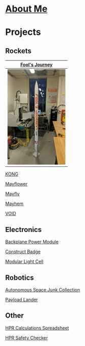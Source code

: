# [About Me](http://vlarko.com/About%20Me)

# Projects
## Rockets
| [Fool's Journey](http://vlarko.com/Rockets/Fool's%20Journey) | 
| - |
| <img src="FoolsJourney_1.jpg" height="300"> |

[KONG](http://vlarko.com/Rockets/KONG)

[Mayflower](http://vlarko.com/Rockets/Mayflower)

[Mayfly](http://vlarko.com/Rockets/Mayfly)

[Mayhem](http://vlarko.com/Rockets/Mayhem)

[VOID](http://vlarko.com/Rockets/VOID)

## Electronics
[Backplane Power Module](http://vlarko.com/Electronics/Backplane%20Power%20Module)

[Construct Badge](http://vlarko.com/Electronics/Construct%20Badge)

[Modular Light Cell](http://vlarko.com/Electronics/Modular%20Light%20Cell)

## Robotics
[Autonomous Space Junk Collection](http://vlarko.com/Robotics/Autonomous%20Space%20Junk%20Collection)

[Payload Lander](http://vlarko.com/Robotics/Payload%20Lander)

## Other
[HPR Calculations Spreadsheet](http://vlarko.com/Other/HPR%20Calculations%20Spreadsheet)

[HPR Safety Checker](http://vlarko.com/Other/HPR%20Safety%20Checker)
